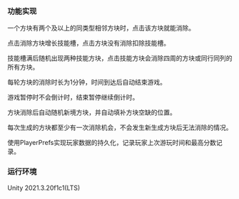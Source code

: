 ### 功能实现
一个方块有两个及以上的同类型相邻方块时，点击该方块就能消除。

点击消除方块增长技能槽，点击方块没有消除扣除技能槽。

技能槽满后随机出现两种技能方块，点击技能方块会消除四周的方块或同行同列的所有方块。

每轮方块的消除时长为1分钟，时间到达后自动结束游戏。

游戏暂停时不会倒计时，结束暂停继续倒计时。

方块消除后自动随机新境方块，并自动填补方块空缺的位置。

每次生成的方块都至少有一次消除机会，不会发生新生成方块后无法消除的情况。

使用PlayerPrefs实现玩家数据的持久化，记录玩家上次游玩时间和最高分数记录。

### 运行环境
Unity 2021.3.20f1c1(LTS)
